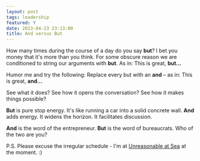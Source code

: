 ```yaml
---
layout: post
tags: leadership
featured: Y
date: 2013-04-23 23:13:00
title: And versus But
---
```

How many times during the course of a day do you say **but**? I bet you money that it's more than you think. For some obscure reason we are conditioned to string our arguments with **but**. As in: This is great, **but…**

Humor me and try the following: Replace every but with an **and** – as in: This is great, **and…**

See what it does? See how it opens the conversation? See how it makes things possible?

**But** is pure stop energy. It's like running a car into a solid concrete wall. **And** adds energy. It widens the horizon. It facilitates discussion.

**And** is the word of the entrepreneur. **But** is the word of bureaucrats. Who of the two are you?

P.S. Please excuse the irregular schedule - I'm at [Unreasonable at Sea](http://theheretic.me/2013/04/17/unreasonably-excited) at the moment. :)